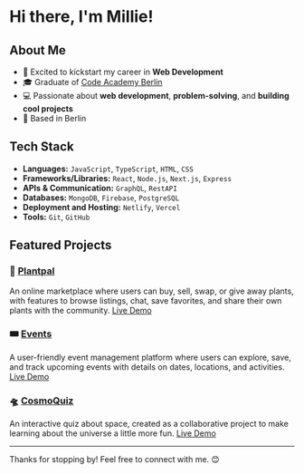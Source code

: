 # Hi there, I'm Millie!

## About Me
- 🚀 Excited to kickstart my career in **Web Development**
- 🎓 Graduate of [Code Academy Berlin](https://www.codeacademyberlin.com/courses/web-development)
-  💻 Passionate about **web development**, **problem-solving**, and **building cool projects**
- 📍 Based in Berlin

## Tech Stack
- **Languages:** `JavaScript`, `TypeScript`, `HTML`, `CSS`
- **Frameworks/Libraries:** `React`, `Node.js`, `Next.js`, `Express`
- **APIs & Communication:** `GraphQL`, `RestAPI`
- **Databases:** `MongoDB`, `Firebase`, `PostgreSQL`
- **Deployment and Hosting:** `Netlify`, `Vercel`
- **Tools:** `Git`, `GitHub`

## Featured Projects

### 🌱 [Plantpal](https://github.com/milliemk/project-plantpal) 
An online marketplace where users can buy, sell, swap, or give away plants, with features to browse listings, chat, save favorites, and share their own plants with the community. 
[Live Demo](https://project-plantpal.vercel.app/)

### 🎟️ [Events](https://github.com/milliemk/project-events)  
A user-friendly event management platform where users can explore, save, and track upcoming events with details on dates, locations, and activities. 
[Live Demo](https://project-events.netlify.app/)

### 🛸 [CosmoQuiz](https://github.com/milliemk/project-events)  
An interactive quiz about space, created as a collaborative project to make learning about the universe a little more fun.
[Live Demo](https://cosmoquiz-collab.vercel.app/)

---


Thanks for stopping by! Feel free to connect with me. 😊

